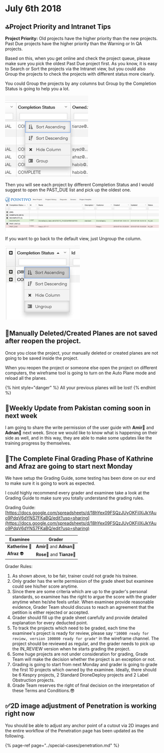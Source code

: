 # July 6th 2018

## 🔝Project Priority and Intranet Tips

**Project Priority:** Old projects have the higher priority than the new projects. Past Due projects have the higher priority than the Warning or In QA projects.

Based on this, when you get online and check the project queue, please make sure you pick the oldest Past Due project first. As you know, it is easy to Search or Sort the projects via the Intranet view, but you could also Group the projects to check the projects with different status more clearly.

You could Group the projects by any columns but Group by the Completion Status is going to help you a lot.

![](../.gitbook/assets/2018-07-05_10-48-33.jpg)

Then you will see each project by different Completion Status and I would suggest to open the PAST\_DUE list and pick up the oldest one.

![](../.gitbook/assets/2018-07-05_10-47-08.jpg)

If you want to go back to the default view, just Ungroup the column.

![](../.gitbook/assets/2018-07-05_10-48-05.jpg)

## 🚫Manually Deleted/Created Planes are not saved after reopen the project.

Once you close the project, your manually deleted or created planes are not going to be saved inside the project.

When you reopen the project or someone else open the project on different computers, the wireframe tool is going to turn on the Auto Plane mode and reload all the planes.

{% hint style="danger" %}
All your previous planes will be lost!
{% endhint %}

## 📢Weekly Update from Pakistan coming soon in next week

I am going to share the write permission of the user guide with **Amir**🧔 and **Adnan**👨‍ next week. Since we would like to know what is happening on their side as well, and in this way, they are able to make some updates like the training progress by themselves.

## 💯The Complete Final Grading Phase of Kathrine and Afraz are going to start next Monday

We have setup the Grading Guide, some testing has been done on our end to make sure it is going to work as expected.

I could highly recommend every grader and examinee take a look at the Grading Guide to make sure you totally understand the grading rules.  

Grading Guide: [https://docs.google.com/spreadsheets/d/18hYex09FSQzJUyOKFiIXiJkYAuo9PdqV6dYNS7FKaBQ/edit?usp=sharing](https://docs.google.com/spreadsheets/d/18hYex09FSQzJUyOKFiIXiJkYAuo9PdqV6dYNS7FKaBQ/edit?usp=sharing)

| Examinee | Grader |
| --- | --- |
| **Katherine**  👧 | **Amir**🧔 and **Adnan**👨‍ |
| **Afraz** 👽 | **Rose**👩 and **Tianze**🧑 |

Grader Rules:

1. As shown above, to be fair, trainer could not grade his trainee.
2. Only grader has the write permission of the grade sheet but examinee could see his/her score anytime.
3. Since there are some criteria which are up to the grader's personal standards, so examinee has the right to argue the score with the grader anytime when he/she feels unfair. When examinee provide reasonable evidence, Grader Team should discuss to reach an agreement that the petition is either rejected or accepted.
4. Grader should fill up the grade sheet carefully and provide detailed explanation for every deducted point.
5. To track the projects which need to be graded, each time the examinee's project is ready for review, please say `"10000 ready for review, version 100000 ready for grade"` in the wireframe channel. The project should be reviewed as regular, and the grader needs to pick up the IN\_REVIEW version when he starts grading the project.
6. Some huge projects are not under consideration for grading, Grade Team will make the decision whether the project is an exception or not.
7. Grading is going to start from next Monday and grader is going to grade the first 10 projects which owned by the examinee. Ideally, there should be 6 Kespry projects, 2 Standard DroneDeploy projects and 2 Label Obstruction projects.
8. Grade Team reserves the right of final decision on the interpretation of these Terms and Conditions.😎

## ✅2D image adjustment of Penetration is working right now

You should be able to adjust any anchor point of a cutout via 2D images and the entire workflow of the Penetration page has been updated as the following.

{% page-ref page="../special-cases/penetration.md" %}



